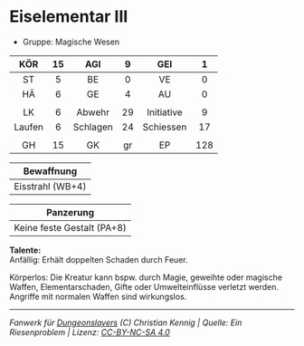 # Eiselementar III  
- Gruppe: Magische Wesen  

| KÖR | 15 | AGI | 9 | GEI | 1 |
| :-: | :-: | :-: | :-: | :-: | :-: |
| ST | 5 | BE | 0 | VE | 0 |
| HÄ | 6 | GE | 4 | AU | 0 |
|  |
| LK | 6 | Abwehr | 29 | Initiative | 9 |
| Laufen | 6 | Schlagen | 24 | Schiessen | 17 |
|  |
| GH | 15 | GK | gr | EP | 128 |

| Bewaffnung |
| --- |
| Eisstrahl (WB+4) |


| Panzerung |
| --- |
| Keine feste Gestalt (PA+8) |


**Talente:**  
Anfällig: Erhält doppelten Schaden durch Feuer.

Körperlos: Die Kreatur kann bspw. durch Magie, geweihte oder magische Waffen, Elementarschaden, Gifte oder Umwelteinflüsse verletzt werden. Angriffe mit normalen Waffen sind wirkungslos.





___
*Fanwerk für [Dungeonslayers](https://www.dungeonslayers.net/) (C) Christian Kennig | Quelle: Ein Riesenproblem | Lizenz: [CC-BY-NC-SA 4.0](https://creativecommons.org/licenses/by-nc-sa/4.0/deed.de)*